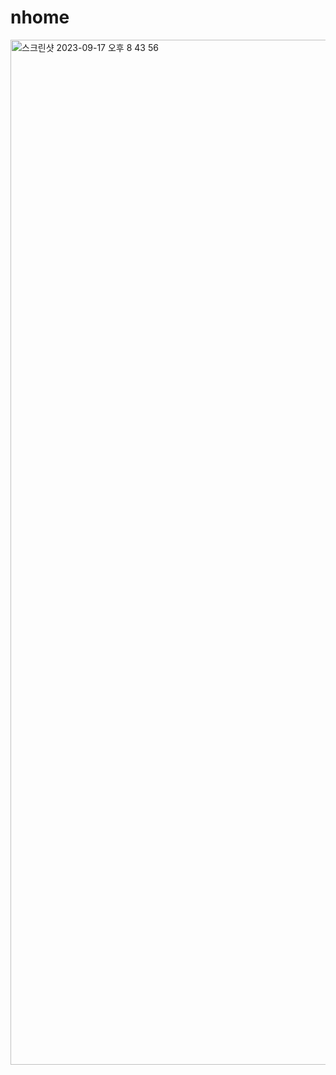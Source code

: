 # nhome

<img width="1640" alt="스크린샷 2023-09-17 오후 8 43 56" src="https://github.com/neokkk/nhome/assets/35194760/a5b77397-cdb0-4429-bf65-ac6c91dcc108">

